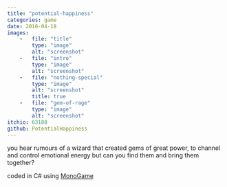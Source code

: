 ```yaml
---
title: "potential-happiness"
categories: game
date: 2016-04-18
images:
    -   file: "title"
        type: "image"
        alt: "screenshot"
    -   file: "intro"
        type: "image"
        alt: "screenshot"
    -   file: "nothing-special"
        type: "image"
        alt: "screenshot"
        title: true
    -   file: "gem-of-rage"
        type: "image"
        alt: "screenshot"
itchio: 63180
github: PotentialHappiness
---
```

you hear rumours of a wizard that created gems of great power,
to channel and control emotional energy
but can you find them and bring them together?

coded in C# using [MonoGame](http://www.monogame.net/)